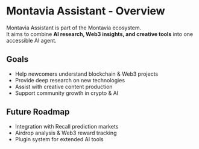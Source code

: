 # Montavia Assistant - Overview

Montavia Assistant is part of the Montavia ecosystem.  
It aims to combine **AI research, Web3 insights, and creative tools** into one accessible AI agent.

## Goals
- Help newcomers understand blockchain & Web3 projects  
- Provide deep research on new technologies  
- Assist with creative content production  
- Support community growth in crypto & AI

## Future Roadmap
- Integration with Recall prediction markets  
- Airdrop analysis & Web3 reward tracking  
- Plugin system for extended AI tools
